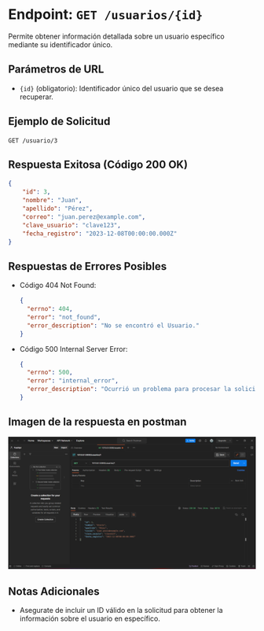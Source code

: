 # Endpoint: `GET /usuarios/{id}`

Permite obtener información detallada sobre un usuario específico mediante su identificador único.

## Parámetros de URL

- `{id}` (obligatorio): Identificador único del usuario que se desea recuperar.

## Ejemplo de Solicitud

```http
GET /usuario/3
```

## Respuesta Exitosa (Código 200 OK)

```json
{
    "id": 3,
    "nombre": "Juan",
    "apellido": "Pérez",
    "correo": "juan.perez@example.com",
    "clave_usuario": "clave123",
    "fecha_registro": "2023-12-08T00:00:00.000Z"
}
```

## Respuestas de Errores Posibles

- Código 404 Not Found:

  ```json
  {
    "errno": 404,
    "error": "not_found",
    "error_description": "No se encontró el Usuario."
  }
  ```

- Código 500 Internal Server Error:

  ```json
  {
    "errno": 500,
    "error": "internal_error",
    "error_description": "Ocurrió un problema para procesar la solicitud"
  }
  ```

## Imagen de la respuesta en postman

![imagen](./usuariosidGET.png)

## Notas Adicionales

- Asegurate de incluir un ID válido en la solicitud para obtener la información sobre el usuario en específico.
